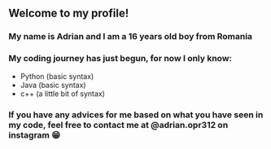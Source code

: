 ## Welcome to my profile!
### My name is Adrian and I am a 16 years old boy from Romania
### My coding journey has just begun, for now I only know:
- Python (basic syntax)
- Java (basic syntax)
- c++ (a little bit of syntax)
### If you have any advices for me based on what you have seen in my code, feel free to contact me at @adrian.opr312 on instagram 😁
